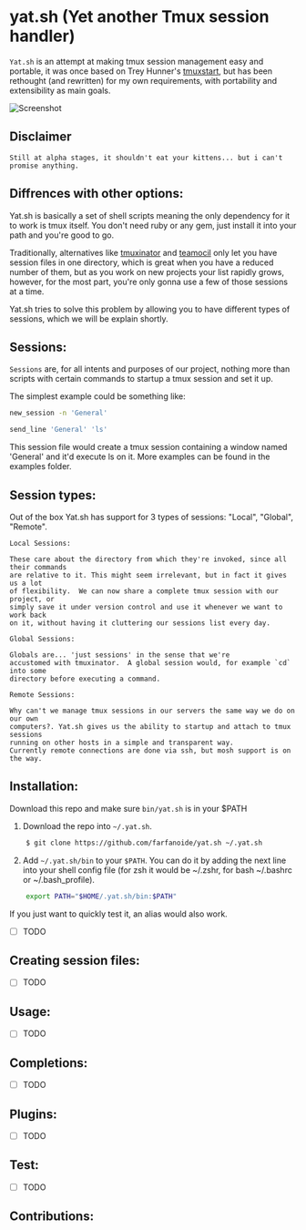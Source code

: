 # yat.sh (Yet another Tmux session handler)

`Yat.sh` is an attempt at making tmux session management easy and portable, it
was once based on Trey Hunner's [tmuxstart][1], but has been rethought (and
rewritten) for my own requirements, with portability and extensibility as main
goals.

![Screenshot](http://cl.ly/image/0S2l1J1n2v23/yatsh.gif)

## Disclaimer
    Still at alpha stages, it shouldn't eat your kittens... but i can't promise anything.


## Diffrences with other options:

Yat.sh is basically a set of shell scripts meaning the only dependency for it
to work is tmux itself. You don't need ruby or any gem, just install it into
your path and you're good to go.

Traditionally, alternatives like [tmuxinator][2] and [teamocil][3] only let you
have session files in one directory, which is great when you have a reduced
number of them, but as you work on new projects your list rapidly grows,
however, for the most part, you're only gonna use a few of those sessions at a
time.

Yat.sh tries to solve this problem by allowing you to have different types of
sessions, which we will be explain shortly.

Sessions:
---------
`Sessions` are, for all intents and purposes of our project, nothing more than
scripts with certain commands to startup a tmux session and set it up.

The simplest example could be something like:

```bash
new_session -n 'General'

send_line 'General' 'ls'
```

This session file would create a tmux session containing a window named
'General' and it'd execute ls on it. More examples can be found in the examples
folder.

Session types:
--------------

Out of the box Yat.sh has support for 3 types of sessions: "Local", "Global", "Remote".

    Local Sessions:

    These care about the directory from which they're invoked, since all their commands
    are relative to it. This might seem irrelevant, but in fact it gives us a lot
    of flexibility.  We can now share a complete tmux session with our project, or
    simply save it under version control and use it whenever we want to work back
    on it, without having it cluttering our sessions list every day.

    Global Sessions:

    Globals are... 'just sessions' in the sense that we're
    accustomed with tmuxinator.  A global session would, for example `cd` into some
    directory before executing a command.

    Remote Sessions:

    Why can't we manage tmux sessions in our servers the same way we do on our own
    computers?. Yat.sh gives us the ability to startup and attach to tmux sessions
    running on other hosts in a simple and transparent way.
    Currently remote connections are done via ssh, but mosh support is on the way.

## Installation:
Download this repo and make sure `bin/yat.sh` is in your $PATH

1. Download the repo into `~/.yat.sh`.

```bash
    $ git clone https://github.com/farfanoide/yat.sh ~/.yat.sh
```

2. Add `~/.yat.sh/bin` to your `$PATH`.  You can do it by adding the next line
into your shell config file (for zsh it would be ~/.zshr, for bash ~/.bashrc or ~/.bash_profile).

```bash
    export PATH="$HOME/.yat.sh/bin:$PATH"
```
If you just want to quickly test it, an alias would also work.


- [ ] TODO
## Creating session files:
- [ ] TODO
## Usage:
- [ ] TODO
## Completions:
- [ ] TODO
## Plugins:
- [ ] TODO
## Test:
- [ ] TODO
## Contributions:


[1]:https://github.com/treyhunner/tmuxstart
[2]:https://github.com/tmuxinator/tmuxinator
[3]:https://github.com/remiprev/teamocil
